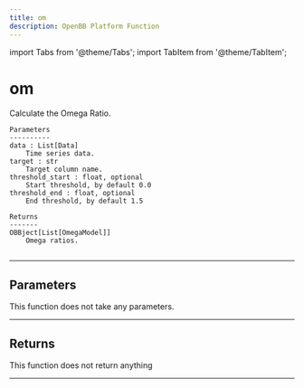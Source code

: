```yaml
---
title: om
description: OpenBB Platform Function
---
```


import Tabs from '@theme/Tabs';
import TabItem from '@theme/TabItem';

# om

Calculate the Omega Ratio.

    Parameters
    ----------
    data : List[Data]
        Time series data.
    target : str
        Target column name.
    threshold_start : float, optional
        Start threshold, by default 0.0
    threshold_end : float, optional
        End threshold, by default 1.5

    Returns
    -------
    OBBject[List[OmegaModel]]
        Omega ratios.

```python wordwrap

```

---

## Parameters

This function does not take any parameters.

---

## Returns

This function does not return anything

---

